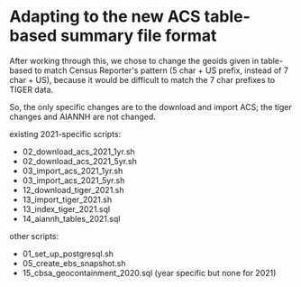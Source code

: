 Adapting to the new ACS table-based summary file format
=======================================================
After working through this, we chose to change the geoids given in table-based to match 
Census Reporter's pattern (5 char + US prefix, instead of 7 char + US), because
it would be difficult to match the 7 char prefixes to TIGER data.

So, the only specific changes are to the download and import ACS; the tiger changes and AIANNH 
are not changed.


existing 2021-specific scripts:
* 02_download_acs_2021_1yr.sh
* 02_download_acs_2021_5yr.sh
* 03_import_acs_2021_1yr.sh
* 03_import_acs_2021_5yr.sh
* 12_download_tiger_2021.sh
* 13_import_tiger_2021.sh
* 13_index_tiger_2021.sql
* 14_aiannh_tables_2021.sql

other scripts:
* 01_set_up_postgresql.sh
* 05_create_ebs_snapshot.sh
* 15_cbsa_geocontainment_2020.sql (year specific but none for 2021)
